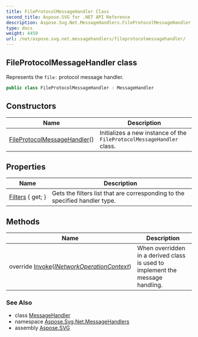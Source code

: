 ```yaml
---
title: FileProtocolMessageHandler Class
second_title: Aspose.SVG for .NET API Reference
description: Aspose.Svg.Net.MessageHandlers.FileProtocolMessageHandler class. Represents the file protocol message handler
type: docs
weight: 4450
url: /net/aspose.svg.net.messagehandlers/fileprotocolmessagehandler/
---
```

## FileProtocolMessageHandler class

Represents the `file:` protocol message handler.

```csharp
public class FileProtocolMessageHandler : MessageHandler
```

## Constructors

| Name | Description |
| --- | --- |
| [FileProtocolMessageHandler](fileprotocolmessagehandler/)() | Initializes a new instance of the `FileProtocolMessageHandler` class. |

## Properties

| Name | Description |
| --- | --- |
| [Filters](../../aspose.svg.net/messagehandler/filters/) { get; } | Gets the filters list that are corresponding to the specified handler type. |

## Methods

| Name | Description |
| --- | --- |
| override [Invoke](../../aspose.svg.net.messagehandlers/fileprotocolmessagehandler/invoke/)(*[INetworkOperationContext](../../aspose.svg.net/inetworkoperationcontext/)*) | When overridden in a derived class is used to implement the message handling. |

### See Also

* class [MessageHandler](../../aspose.svg.net/messagehandler/)
* namespace [Aspose.Svg.Net.MessageHandlers](../../aspose.svg.net.messagehandlers/)
* assembly [Aspose.SVG](../../)
